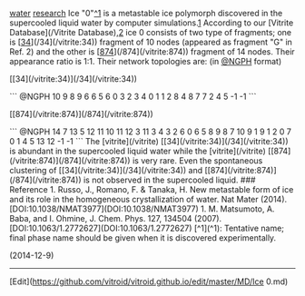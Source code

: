 ---
---
[water](/water)
[research](/research)
Ice "0"[^1](^1) is a metastable ice polymorph discovered in the supercooled liquid water by computer simulations.[1](1)  According to our [Vitrite Database](/Vitrite Database),[2](2) ice 0 consists of two type of fragments; one is [[34](/vitrite:34)](/34](/vitrite:34)) fragment of 10 nodes (appeared as fragment "G" in Ref. 2) and the other is [[874](/vitrite:874)](/874](/vitrite:874)) fragment of 14 nodes.  Their appearance ratio is 1:1.  Their network topologies are: (in [@NGPH](/@NGPH) format) 
<dl>
  <dt>[[34](/vitrite:34)](/34](/vitrite:34))
</dt><dd></dd>
</dl>
```
@NGPH
10
9 8
9 6
6 5
6 0
3 2
3 4
0 1
1 2
8 4
8 7
7 2
4 5
-1 -1
```
<dl>
  <dt>[[874](/vitrite:874)](/874](/vitrite:874))
</dt><dd></dd>
</dl>
```
@NGPH
14
7 13
5 12
11 10
11 12
3 11
3 4
3 2
6 0
6 5
8 9
8 7
10 9
1 9
1 2
0 7
0 1
4 5
13 12
-1 -1
```
The [vitrite](/vitrite) [[34](/vitrite:34)](/34](/vitrite:34)) is abundant in the supercooled liquid water while the [vitrite](/vitrite)  [[874](/vitrite:874)](/874](/vitrite:874)) is very rare.  Even the spontaneous clustering of [[34](/vitrite:34)](/34](/vitrite:34)) and [[874](/vitrite:874)](/874](/vitrite:874)) is not observed in the supercooled liquid.
### Reference
1. Russo, J., Romano, F. & Tanaka, H. New metastable form of ice and its role in the homogeneous crystallization of water. Nat Mater (2014). [DOI:10.1038/NMAT3977](DOI:10.1038/NMAT3977)
1. M. Matsumoto, A. Baba, and I. Ohmine,  J. Chem. Phys. 127, 134504 (2007). [DOI:10.1063/1.2772627](DOI:10.1063/1.2772627)
[^1](^1): Tentative name; final phase name should be given when it is discovered experimentally.

(2014-12-9)

----
[Edit](https://github.com/vitroid/vitroid.github.io/edit/master/MD/Ice 0.md)
